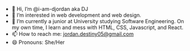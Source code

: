 - 👋 Hi, I’m @i-am-djordan aka DJ
- 👀 I’m interested in web development and web design.
- 🌱 I’m currently a junior at University studying Software Engineering. On my own time, I learn and mess with HTML, CSS, Javascript, and React.
- 📫 How to reach me: jordan.destiny05@gmail.com
- 😄 Pronouns: She/Her

<!---
i-am-djordan/i-am-djordan is a ✨ special ✨ repository because its `README.md` (this file) appears on your GitHub profile.
You can click the Preview link to take a look at your changes.
--->

